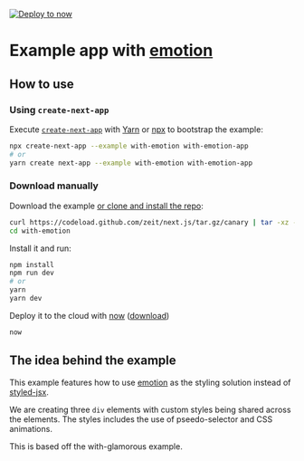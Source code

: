 [![Deploy to now](https://deploy.now.sh/static/button.svg)](https://deploy.now.sh/?repo=https://github.com/zeit/next.js/tree/master/examples/with-emotion)

# Example app with [emotion](https://github.com/tkh44/emotion)

## How to use

### Using `create-next-app`

Execute [`create-next-app`](https://github.com/segmentio/create-next-app) with [Yarn](https://yarnpkg.com/lang/en/docs/cli/create/) or [npx](https://github.com/zkat/npx#readme) to bootstrap the example:

```bash
npx create-next-app --example with-emotion with-emotion-app
# or
yarn create next-app --example with-emotion with-emotion-app
```

### Download manually

Download the example [or clone and install the repo](https://github.com/zeit/next.js):

```bash
curl https://codeload.github.com/zeit/next.js/tar.gz/canary | tar -xz --strip=2 next.js-canary/examples/with-emotion
cd with-emotion
```

Install it and run:

```bash
npm install
npm run dev
# or
yarn
yarn dev
```

Deploy it to the cloud with [now](https://zeit.co/now) ([download](https://zeit.co/download))

```bash
now
```

## The idea behind the example

This example features how to use [emotion](https://github.com/tkh44/emotion) as the styling solution instead of [styled-jsx](https://github.com/zeit/styled-jsx).

We are creating three `div` elements with custom styles being shared across the elements. The styles includes the use of pseedo-selector and CSS animations.


This is based off the with-glamorous example.